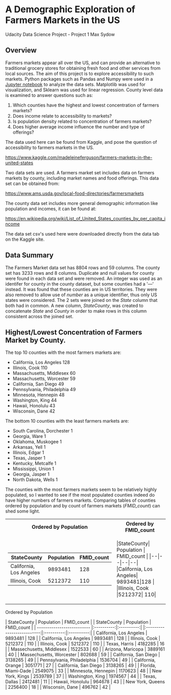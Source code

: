 # A Demographic Exploration of Farmers Markets in the US

Udacity Data Science Project - Project 1
Max Sydow


## Overview
Farmers markets appear all over the US, and can provide an alternative to traditional grocery stores for obtaining fresh food and other services from local sources. The aim of this project is to explore accessibility to such markets. Python packages such as Pandas and Numpy were used in a [Jupyter notebook](./FarmersMarkets.ipynb) to analyze the data sets.  Matplotlib was used for visualization, and Sklearn was used for linear regression.  County level data is examined to answer questions such as:

1.  Which counties have the highest and lowest concentration of farmers markets?
2.  Does income relate to accessibility to markets?
3.  Is population density related to concentration of farmers markets?
3.  Does higher average income influence the number and type of offerings?


The data used here can be found from Kaggle, and pose the question of accessibility to farmers markets in the US. 

https://www.kaggle.com/madeleineferguson/farmers-markets-in-the-united-states

Two data sets are used. A farmers market set includes data on farmers markets by county, including market names and food offerings. This data set can be obtained from: 

https://www.ams.usda.gov/local-food-directories/farmersmarkets

The county data set includes more general demographic information like population and incomes, it can be found at: 

https://en.wikipedia.org/wiki/List_of_United_States_counties_by_per_capita_income

The data set csv's used here were downloaded directly from the data tab on the Kaggle site.


## Data Summary

The Farmers Market data set has 8804 rows and 59 columns.  The county set has 3233 rows and 8 columns.  Duplicate and null values for county were found in each data set and were removed.  An integer was used as an identifer for county in the county dataset, but some counties had a '—' instead.  It was found that these counties are in US territories.  They were also removed to allow use of _number_ as a unique identifier, thus only US states were considered.  The 2 sets were joined on the _State_ column that both had in common.  A new column, _StateCounty_, was created to concatenate _State_ and _County_ in order to make rows in this column consistent across the joined set.  

## Highest/Lowest Concentration of Farmers Market by County.

The top 10 counties with the most farmers markets are:

- California, Los Angeles       128
- Illinois, Cook                110
- Massachusetts, Middlesex       60
- Massachusetts, Worcester       59
- California, San Diego          49
- Pennsylvania, Philadelphia     49
- Minnesota, Hennepin            48
- Washington, King               44
- Hawaii, Honolulu               43
- Wisconsin, Dane                42

The bottom 10 counties with the least farmers markets are:

- South Carolina, Dorchester    1
- Georgia, Ware                 1
- Oklahoma, Muskogee            1
- Arkansas, Yell                1
- Illinois, Edgar               1
- Texas, Jasper                 1
- Kentucky, Metcalfe            1
- Mississippi, Union            1
- Georgia, Jasper               1
- North Dakota, Wells           1

The counties with the most farmers markets seem to be relatively highly populated, so I wanted to see if the most populated counties indeed do have higher numbers of farmers markets.  Comparing tables of counties ordered by population and by count of farmers markets (_FMID_count_) can shed some light.

<table>
<tr><th>Ordered by Population </th><th>Ordered by FMID_count</th></tr>
<tr><td>

|StateCounty | Population | FMID_count|
|--|--|--|
|California, Los Angeles| 9893481|128 |
|Illinois, Cook |5212372| 110|

</td><td>

|StateCounty| Population | FMID_count | 
|--|--|--|--|
|California, Los Angeles| 9893481|128 |
|Illinois, Cook |5212372| 110|

</td></tr> </table>

Ordered by Population

| StateCounty                | Population | FMID_count |                        | StateCounty                | Population | FMID_count |
| -------------------------- |:----------:|:----------:|                        |:--------------------------:|:----------:|:----------:|
| California, Los Angeles    | 9893481    | 128        |                        | California, Los Angeles    | 9893481    | 128        |
| Illinois, Cook             | 5212372    | 110        |                        | Illinois, Cook             | 5212372    | 110        |
| Texas, Harris              | 4182285    | 16         |                        | Massechusetts, Middlesex   | 1522533    | 60         |
| Arizona, Maricopa          | 3889161    | 40         |                        | Massechusetts, Worcester   | 802688     | 59         |
| California, San Diego      | 3138265    | 49         |                        | Pennsylvania, Philadelphia | 1536704    | 49         |
| California, Orange         | 3051771    | 27         |                        | California, San Diego      | 3138265    | 49         |
| Florida, Miami-Dade        | 2549075    | 33         |                        | Minnesota, Hennepin        | 1170623    | 48         |
| New York, Kings            | 2539789    | 37         |                        | Washington, King           | 1974567    | 44         |
| Texas, Dallas              | 2412481    | 11         |                        | Hawaii, Honolulu           | 964678     | 43         |
| New York, Queens           | 2256400    | 18         |                        | Wisconsin, Dane            | 496762     | 42         |

